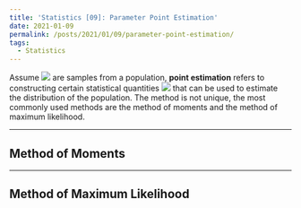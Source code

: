```yaml
---
title: 'Statistics [09]: Parameter Point Estimation'
date: 2021-01-09
permalink: /posts/2021/01/09/parameter-point-estimation/
tags:
  - Statistics
---
```


Assume <img src="https://render.githubusercontent.com/render/math?math=X_1,X_2,...,X_n"> are samples from a population, __point estimation__ refers to constructing certain statistical quantities <img src="https://render.githubusercontent.com/render/math?math=\hat{\theta} = \theta(X_1,X_2,...,X_n)"> that can be used to estimate the distribution of the population. The method is not unique, the most commonly used methods are the method of moments and the method of maximum likelihood. 

---
## Method of Moments



---
## Method of Maximum Likelihood
